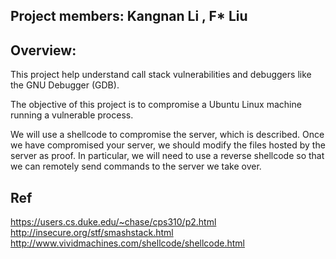 ## Project members: Kangnan Li , F* Liu


## Overview:

This project help understand call stack vulnerabilities and debuggers like the GNU Debugger (GDB).

The objective of this project is to compromise a Ubuntu Linux machine running a vulnerable process. 

We will use a shellcode to compromise the server, which is described. Once we have compromised your server, we should modify the files hosted by the server as proof. 
In particular, we will need to use a reverse shellcode so that we can remotely send commands to the server we take over.


## Ref
https://users.cs.duke.edu/~chase/cps310/p2.html
http://insecure.org/stf/smashstack.html
http://www.vividmachines.com/shellcode/shellcode.html